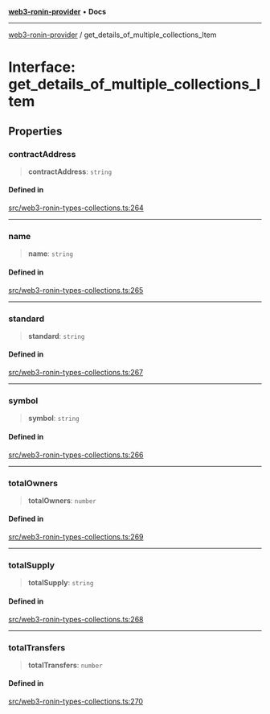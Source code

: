 [**web3-ronin-provider**](../README.md) • **Docs**

***

[web3-ronin-provider](../globals.md) / get\_details\_of\_multiple\_collections\_Item

# Interface: get\_details\_of\_multiple\_collections\_Item

## Properties

### contractAddress

> **contractAddress**: `string`

#### Defined in

[src/web3-ronin-types-collections.ts:264](https://github.com/chuacw/web3-ronin-provider/blob/ce08d460e2589edd5c5b854bf0bd2f7be4e0431f/src/web3-ronin-types-collections.ts#L264)

***

### name

> **name**: `string`

#### Defined in

[src/web3-ronin-types-collections.ts:265](https://github.com/chuacw/web3-ronin-provider/blob/ce08d460e2589edd5c5b854bf0bd2f7be4e0431f/src/web3-ronin-types-collections.ts#L265)

***

### standard

> **standard**: `string`

#### Defined in

[src/web3-ronin-types-collections.ts:267](https://github.com/chuacw/web3-ronin-provider/blob/ce08d460e2589edd5c5b854bf0bd2f7be4e0431f/src/web3-ronin-types-collections.ts#L267)

***

### symbol

> **symbol**: `string`

#### Defined in

[src/web3-ronin-types-collections.ts:266](https://github.com/chuacw/web3-ronin-provider/blob/ce08d460e2589edd5c5b854bf0bd2f7be4e0431f/src/web3-ronin-types-collections.ts#L266)

***

### totalOwners

> **totalOwners**: `number`

#### Defined in

[src/web3-ronin-types-collections.ts:269](https://github.com/chuacw/web3-ronin-provider/blob/ce08d460e2589edd5c5b854bf0bd2f7be4e0431f/src/web3-ronin-types-collections.ts#L269)

***

### totalSupply

> **totalSupply**: `string`

#### Defined in

[src/web3-ronin-types-collections.ts:268](https://github.com/chuacw/web3-ronin-provider/blob/ce08d460e2589edd5c5b854bf0bd2f7be4e0431f/src/web3-ronin-types-collections.ts#L268)

***

### totalTransfers

> **totalTransfers**: `number`

#### Defined in

[src/web3-ronin-types-collections.ts:270](https://github.com/chuacw/web3-ronin-provider/blob/ce08d460e2589edd5c5b854bf0bd2f7be4e0431f/src/web3-ronin-types-collections.ts#L270)
